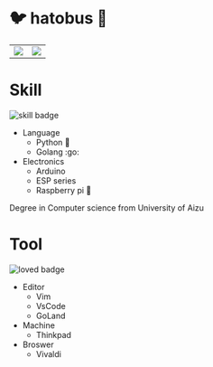 # :bird: hatobus :bus:

<table>
<tr>
<td><img src="https://github-readme-stats.vercel.app/api?username=hatobus&show_icons=true&count_private=true"></td>
<td><img src="https://github-readme-stats.vercel.app/api/top-langs/?username=hatobus&hide=Jupyter+Notebook,C,html,css"></td>
</tr>
</table>


# Skill

![skill badge](https://img.shields.io/badge/my-skill-1e90ff.svg?style=for-the-badge)

- Language
  - Python :snake:
  - Golang :go:
- Electronics
  - Arduino
  - ESP series
  - Raspberry pi :strawberry:

Degree in Computer science from University of Aizu

# Tool

![loved badge](https://img.shields.io/badge/loved-tools-ff69b4.svg?style=for-the-badge)

- Editor
  - Vim
  - VsCode
  - GoLand
- Machine
  - Thinkpad
- Broswer
  - Vivaldi
